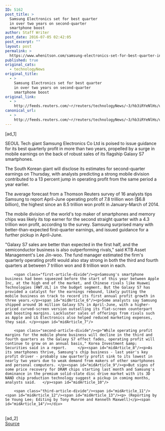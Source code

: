 ```yaml
---
ID: 5162
post_title: >
  Samsung Electronics set for best quarter
  in over two years on second-quarter
  smartphone boost
author: Staff Writer
post_date: 2016-07-05 02:42:05
post_excerpt: ""
layout: post
permalink: >
  https://www.whenitson.com/samsung-electronics-set-for-best-quarter-in-over-two-years-on-second-quarter-smartphone-boost/
published: true
original_cats:
  - technologyNews
original_title:
  - >
    Samsung Electronics set for best quarter
    in over two years on second-quarter
    smartphone boost
original_link:
  - >
    http://feeds.reuters.com/~r/reuters/technologyNews/~3/hb3iRYeNlHs/us-samsung-elec-outlook-idUSKCN0ZL04W
canonical_url:
  - >
    http://feeds.reuters.com/~r/reuters/technologyNews/~3/hb3iRYeNlHs/us-samsung-elec-outlook-idUSKCN0ZL04W
---
```

 [ad_1]
<br><div id="articleText">
<span id="midArticle_start"/>

<span id="midArticle_0"/><span class="focusParagraph" readability="5"><p><span class="articleLocation">SEOUL</span> Tech giant Samsung Electronics Co Ltd is poised to issue guidance for its best quarterly profit in more than two years, propelled by a surge in mobile earnings on the back of robust sales of its flagship Galaxy S7 smartphones. </p></span><span id="midArticle_1"/><p>The South Korean giant will disclose its estimates for second-quarter earnings on Thursday, with analysts predicting a strong mobile division contributed to a 13 percent jump in operating profit from the same period a year earlier. </p><span id="midArticle_2"/><p>The average forecast from a Thomson Reuters survey of 16 analysts tips Samsung to report April-June operating profit of 7.8 trillion won ($6.8 billion), the highest since an 8.5 trillion won profit in January-March of 2014. </p><span id="midArticle_3"/><p>The mobile division of the world's top maker of smartphones and memory chips was likely its top earner for the second straight quarter with a 4.3 trillion won profit, according to the survey. Samsung surprised many with better-than-expected first-quarter earnings, and issued guidance for a further  pickup in April-June.</p><span id="midArticle_4"/><p>"Galaxy S7 sales are better than expected in the first half, and the semiconductor business is also outperforming rivals," said KTB Asset Management's Lee Jin-woo. The fund manager estimated the firm's quarterly operating profit would also stay strong in both the third and fourth quarters at between 7 trillion won and 8 trillion won in each.</p><span id="midArticle_5"/>
        
        <span class="first-article-divide"/><p>Samsung's smartphone business had been squeezed before the start of this year between Apple Inc, at the high end of the market, and Chinese rivals like Huawei Technologies [HWT.UL] in the budget segment. But the Galaxy S7 has provided a catalyst for the earnings rebound, likely putting the mobile business on track to record its first annual profit growth in three years.</p><span id="midArticle_6"/><p>Some analysts say Samsung shipped around 16 million Galaxy S7s in April-June, with a higher-priced curved-screen version outselling its flat-screen counterpart and boosting margins. Lackluster sales of offerings from rivals such as Apple and LG Electronics also helped reduced marketing expenses, they said. </p><span id="midArticle_7"/>
        
        <span class="second-article-divide"/><p>"While operating profit margins for the mobile phone business will decline in the third and fourth quarters as the Galaxy S7 effect fades, operating profit will continue to grow on an annual basis," Korea Investment &amp; Securities said in a report.     </p><span id="midArticle_8"/><p>As its smartphones thrive, Samsung's chip business - last year's key profit driver - probably saw quarterly profit sink to its lowest in nearly two years due to weak demand from makers of other smartphones and personal computers. </p><span id="midArticle_9"/><p>But signs of some price recovery for DRAM chips starting last month and Samsung's dominance in the premium solid-state disc drive market with its 3D NAND chip production technology suggest a pickup in coming months, analysts said.   </p><span id="midArticle_10"/>
        
        <span class="third-article-divide"/><span id="midArticle_11"/><span id="midArticle_12"/><span id="midArticle_13"/><p> (Reporting by Se Young Lee; Editing by Tony Munroe and Kenneth Maxwell)</p><span id="midArticle_14"/></div>
<br>[ad_2]
<br><a href="http://feeds.reuters.com/~r/reuters/technologyNews/~3/hb3iRYeNlHs/us-samsung-elec-outlook-idUSKCN0ZL04W">Source </a>